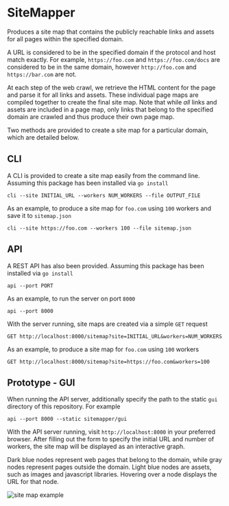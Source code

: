 # SiteMapper
Produces a site map that contains the publicly reachable links and assets for all pages within the specified domain.

A URL is considered to be in the specified domain if the protocol and host match exactly. For example, `https://foo.com` and `https://foo.com/docs` are considered to be in the same domain, however `http://foo.com` and `https://bar.com` are not.

At each step of the web crawl, we retrieve the HTML content for the page and parse it for all links and assets. These individual page maps are compiled together to create the final site map. Note that while _all_ links and assets are included in a page map, only links that belong to the specified domain are crawled and thus produce their own page map.

Two methods are provided to create a site map for a particular domain, which are detailed below.

## CLI
A CLI is provided to create a site map easily from the command line. Assuming this package has been installed via `go install`

	cli --site INITIAL_URL --workers NUM_WORKERS --file OUTPUT_FILE

As an example, to produce a site map for `foo.com` using `100` workers and save it to `sitemap.json`

	cli --site https://foo.com --workers 100 --file sitemap.json

## API
A REST API has also been provided. Assuming this package has been installed via `go install`

	api --port PORT

As an example, to run the server on port `8000`

	api --port 8000

With the server running, site maps are created via a simple `GET` request

	GET http://localhost:8000/sitemap?site=INITIAL_URL&workers=NUM_WORKERS

As an example, to produce a site map for `foo.com` using `100` workers

	GET http://localhost:8000/sitemap?site=https://foo.com&workers=100

## Prototype - GUI
When running the API server, additionally specify the path to the static `gui` directory of this repository. For example

	api --port 8000 --static sitemapper/gui

With the API server running, visit `http://localhost:8000` in your preferred browser. After filling out the form to specify the initial URL and number of workers, the site map will be displayed as an interactive graph.

Dark blue nodes represent web pages that belong to the domain, while gray nodes represent pages outside the domain. Light blue nodes are assets, such as images and javascript libraries. Hovering over a node displays the URL for that node.

![site map example](http://i.imgur.com/rQbMVyb.png)
